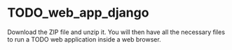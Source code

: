 # TODO_web_app_django
Download the ZIP file and unzip it. You will then have all the necessary files to run a TODO web application inside a web browser.

